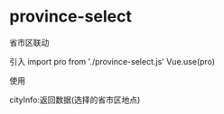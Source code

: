# province-select
省市区联动

引入
import pro from './province-select.js'
Vue.use(pro)

使用
<pro v-model="cityInfo"></pro>

cityInfo:返回数据(选择的省市区地点)
